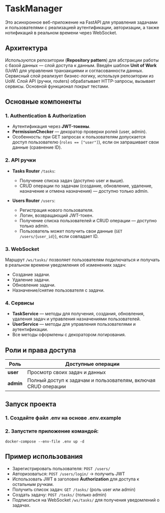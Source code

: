 # TaskManager

Это асинхронное веб-приложение на FastAPI для управления задачами и пользователями с реализацией аутентификации, авторизации, а также нотификаций в реальном времени через WebSocket.

## Архитектура

Используются репозитории (**Repository pattern**) для абстракции работы с базой данных — слой доступа к данным.
Введён шаблон **Unit of Work** (UoW) для управления транзакциями и согласованности данных.
Сервисный слой реализует бизнес-логику, используя репозитории из UoW.
Слой API (ручки, routers) обрабатывает HTTP-запросы, вызывает сервисы. Основной функционал покрыт тестами.

## Основные компоненты

### 1. Authentication & Authorization
* Аутентификация через **JWT-токены**.
* **PermissionChecker** — декоратор проверки ролей (user, admin).
* Особенность: при GET запросах к пользователям допускается доступ пользователю (`roles == ["user"]`), если он запрашивает свои данные (сравнение ID).

### 2. API ручки

* **Tasks Router** `/tasks`:
  + Получение списка задач (доступно user и выше).
  + CRUD операции по задачам (создание, обновление, удаление, назначение и отмена назначения) — доступно только admin.

* **Users Router** `/users`:
  + Регистрация нового пользователя.
  + Логин, возвращающий JWT-токен. 
  + Получение списка пользователей и CRUD операции — доступно только admin.
  + Пользователь может получить свои данные (`GET /users/{user_id}`), если совпадает ID.

### 3. WebSocket
Маршрут `/ws/tasks/` позволяет пользователям подключаться и получать в реальном времени уведомления об изменениях задач:
* Создание задачи.
* Удаление задачи.
* Обновление задачи.
* Назначение/снятие пользователя с задачи.

### 4. Сервисы
* **TaskService** — методы для получения, создания, обновления, удаления задач и управления назначениями пользователей.
* **UserService** — методы для управления пользователями и аутентификации.
* Все методы оформлены с декоратором логирования.

## Роли и права доступа
| Роль      | Доступные операции                                              |
|-----------|-----------------------------------------------------------------|
| **user**  | Просмотр своих задач и данных                                   |
| **admin** | Полный доступ к задачам и пользователям, включая CRUD операции  |



## Запуск проекта
### 1. Создайте файл **.env** на основе **.env.example**
### 2. Запустите приложение командой:

    docker-compose --env-file .env up -d


## Пример использования
* Зарегистрировать пользователя: `POST /users/`
* Авторизоваться: `POST /users/login/` → получить JWT
* Использовать JWT в заголовке **Authorization** для доступа к остальным ручкам.
* Получить список задач: `GET /tasks/` (роль user или admin)
* Создать задачу: `POST /tasks/` (только admin)
* Подписаться на WebSocket `/ws/tasks/` для получения уведомлений о задачах.

